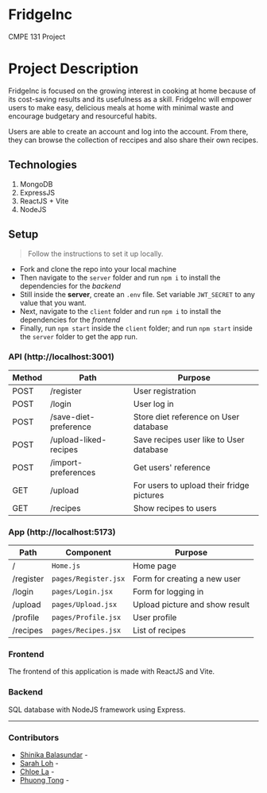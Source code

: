 # FridgeInc
CMPE 131 Project

# Project Description
FridgeInc is focused on the growing interest in cooking at home because of its cost-saving results and its usefulness as a skill.
FridgeInc will empower users to make easy, delicious meals at home with minimal waste and encourage budgetary and resourceful habits.

Users are able to create an account and log into the account. From there, they can browse the collection of reccipes and also share their own recipes.

## Technologies 
1. MongoDB
2. ExpressJS
3. ReactJS + Vite
4. NodeJS

## Setup 
> Follow the instructions to set it up locally.
* Fork and clone the repo into your local machine
* Then navigate to the `server` folder and run `npm i` to install the dependencies for the _backend_
* Still inside the __server__, create an `.env` file. Set variable ```JWT_SECRET``` to any value that you want.
* Next, navigate to the `client` folder and run `npm i` to install the dependencies for the _frontend_
* Finally, run `npm start` inside the `client` folder; and run `npm start` inside the `server` folder to get the app run.

### API (http://localhost:3001)
| Method | Path                          | Purpose                                   |
| ------ | ----------------------------- | ------------------------------------------|
| POST   | /register                     | User registration                         |
| POST   | /login                        | User log in                               |
| POST   | /save-diet-preference         | Store diet reference on User database     |
| POST   | /upload-liked-recipes         | Save recipes user like to User database   |
| POST   | /import-preferences           | Get users' reference                      |
| GET    | /upload                       | For users to upload their fridge pictures |
| GET    | /recipes                      | Show recipes to users                     |

### App (http://localhost:5173)
| Path           | Component                | Purpose                                |
| -------------- | ------------------------ | -------------------------------------- |
| /              | `Home.js`                | Home page                              |
| /register      | `pages/Register.jsx`     | Form for creating a new user           |
| /login         | `pages/Login.jsx`        | Form for logging in                    |
| /upload        | `pages/Upload.jsx`       | Upload picture and show result         |
| /profile       | `pages/Profile.jsx`      | User profile                           |
| /recipes       | `pages/Recipes.jsx`      | List of recipes                        |


### Frontend

The frontend of this application is made with ReactJS and Vite. 

### Backend

SQL database with NodeJS framework using Express.
___

### Contributors

* [Shinika Balasundar](https://github.com/shibcreate) - 
* [Sarah Loh](https://github.com/ritsukye) -
* [Chloe La](https://github.com/chloela1688) -
* [Phuong Tong](https://github.com/YPhuong15) - 
